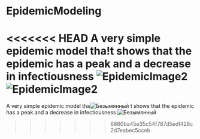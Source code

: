 # EpidemicModeling
<<<<<<< HEAD
  A very simple epidemic model tha!t shows that the epidemic has a peak and a decrease in infectiousness
  ![EpidemicImage2](https://user-images.githubusercontent.com/55646391/130346581-ae07eec4-c311-4f4a-8a16-254c17b5ee40.png)
  ![EpidemicImage2](https://user-images.githubusercontent.com/55646391/168592139-5f9618cd-56c4-4434-805d-58d4c55d7b12.png)
=======
  A very simple epidemic model tha![Безымянный](https://user-images.githubusercontent.com/55646391/168592139-5f9618cd-56c4-4434-805d-58d4c55d7b12.png)
t shows that the epidemic has a peak and a decrease in infectiousness
  ![Безымянный](https://user-images.githubusercontent.com/55646391/130346581-ae07eec4-c311-4f4a-8a16-254c17b5ee40.png)
>>>>>>> 6860ba45e35c54f787d5edf428c2d7eabec5cceb
